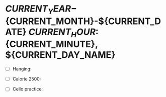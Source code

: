 # ${CURRENT_YEAR}-${CURRENT_MONTH}-${CURRENT_DATE} ${CURRENT_HOUR}:${CURRENT_MINUTE}, ${CURRENT_DAY_NAME}

- [ ] Hanging:
- [ ] Calorie 2500:
- [ ] Cello practice:




